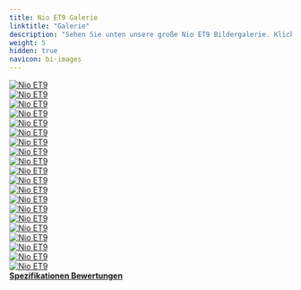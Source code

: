 ```yaml
---
title: Nio ET9 Galerie
linktitle: "Galerie"
description: "Sehen Sie unten unsere große Nio ET9 Bildergalerie. Klicken Sie auf die Bilder für hochauflösende Versionen."
weight: 5
hidden: true
navicon: bi-images
---
```

<!-- markdownlint-disable MD033 -->
<div class="row" id ="my-gallery">
	<div class="pswp-grid-item col-6 col-md-4">
		<a href="https://media.evkx.net/multimedia/models/nio/et9/et9/airbags_1.jpg"
data-pswp-src="https://media.evkx.net/multimedia/models/nio/et9/et9/airbags_1.jpg"
data-pswp-width="2560"
data-pswp-height="1600" 
target="_blank">
			<img src="https://media.evkx.net/multimedia/models/nio/et9/et9/airbags_1_xst.jpg" alt="Nio ET9" class="img-fluid " />
		</a>
	</div>
	<div class="pswp-grid-item col-6 col-md-4">
		<a href="https://media.evkx.net/multimedia/models/nio/et9/et9/exterior_1.jpg"
data-pswp-src="https://media.evkx.net/multimedia/models/nio/et9/et9/exterior_1.jpg"
data-pswp-width="1680"
data-pswp-height="1000" 
target="_blank">
			<img src="https://media.evkx.net/multimedia/models/nio/et9/et9/exterior_1_xst.jpg" alt="Nio ET9" class="img-fluid " />
		</a>
	</div>
	<div class="pswp-grid-item col-6 col-md-4">
		<a href="https://media.evkx.net/multimedia/models/nio/et9/et9/exterior_2.jpg"
data-pswp-src="https://media.evkx.net/multimedia/models/nio/et9/et9/exterior_2.jpg"
data-pswp-width="1153"
data-pswp-height="768" 
target="_blank">
			<img src="https://media.evkx.net/multimedia/models/nio/et9/et9/exterior_2_xst.jpg" alt="Nio ET9" class="img-fluid " />
		</a>
	</div>
	<div class="pswp-grid-item col-6 col-md-4">
		<a href="https://media.evkx.net/multimedia/models/nio/et9/et9/exterior_3.jpg"
data-pswp-src="https://media.evkx.net/multimedia/models/nio/et9/et9/exterior_3.jpg"
data-pswp-width="1680"
data-pswp-height="1280" 
target="_blank">
			<img src="https://media.evkx.net/multimedia/models/nio/et9/et9/exterior_3_xst.jpg" alt="Nio ET9" class="img-fluid " />
		</a>
	</div>
	<div class="pswp-grid-item col-6 col-md-4">
		<a href="https://media.evkx.net/multimedia/models/nio/et9/et9/exterior_4.jpg"
data-pswp-src="https://media.evkx.net/multimedia/models/nio/et9/et9/exterior_4.jpg"
data-pswp-width="2560"
data-pswp-height="1280" 
target="_blank">
			<img src="https://media.evkx.net/multimedia/models/nio/et9/et9/exterior_4_xst.jpg" alt="Nio ET9" class="img-fluid " />
		</a>
	</div>
	<div class="pswp-grid-item col-6 col-md-4">
		<a href="https://media.evkx.net/multimedia/models/nio/et9/et9/exterior_5.jpg"
data-pswp-src="https://media.evkx.net/multimedia/models/nio/et9/et9/exterior_5.jpg"
data-pswp-width="2880"
data-pswp-height="1800" 
target="_blank">
			<img src="https://media.evkx.net/multimedia/models/nio/et9/et9/exterior_5_xst.jpg" alt="Nio ET9" class="img-fluid " />
		</a>
	</div>
	<div class="pswp-grid-item col-6 col-md-4">
		<a href="https://media.evkx.net/multimedia/models/nio/et9/et9/exterior_6.jpg"
data-pswp-src="https://media.evkx.net/multimedia/models/nio/et9/et9/exterior_6.jpg"
data-pswp-width="2560"
data-pswp-height="1600" 
target="_blank">
			<img src="https://media.evkx.net/multimedia/models/nio/et9/et9/exterior_6_xst.jpg" alt="Nio ET9" class="img-fluid " />
		</a>
	</div>
	<div class="pswp-grid-item col-6 col-md-4">
		<a href="https://media.evkx.net/multimedia/models/nio/et9/et9/exterior_7.jpg"
data-pswp-src="https://media.evkx.net/multimedia/models/nio/et9/et9/exterior_7.jpg"
data-pswp-width="2560"
data-pswp-height="1600" 
target="_blank">
			<img src="https://media.evkx.net/multimedia/models/nio/et9/et9/exterior_7_xst.jpg" alt="Nio ET9" class="img-fluid " />
		</a>
	</div>
	<div class="pswp-grid-item col-6 col-md-4">
		<a href="https://media.evkx.net/multimedia/models/nio/et9/et9/frontseats_1.jpg"
data-pswp-src="https://media.evkx.net/multimedia/models/nio/et9/et9/frontseats_1.jpg"
data-pswp-width="1170"
data-pswp-height="759" 
target="_blank">
			<img src="https://media.evkx.net/multimedia/models/nio/et9/et9/frontseats_1_xst.jpg" alt="Nio ET9" class="img-fluid " />
		</a>
	</div>
	<div class="pswp-grid-item col-6 col-md-4">
		<a href="https://media.evkx.net/multimedia/models/nio/et9/et9/headlights_1.jpg"
data-pswp-src="https://media.evkx.net/multimedia/models/nio/et9/et9/headlights_1.jpg"
data-pswp-width="2560"
data-pswp-height="1600" 
target="_blank">
			<img src="https://media.evkx.net/multimedia/models/nio/et9/et9/headlights_1_xst.jpg" alt="Nio ET9" class="img-fluid " />
		</a>
	</div>
	<div class="pswp-grid-item col-6 col-md-4">
		<a href="https://media.evkx.net/multimedia/models/nio/et9/et9/interior_1.jpg"
data-pswp-src="https://media.evkx.net/multimedia/models/nio/et9/et9/interior_1.jpg"
data-pswp-width="2560"
data-pswp-height="1360" 
target="_blank">
			<img src="https://media.evkx.net/multimedia/models/nio/et9/et9/interior_1_xst.jpg" alt="Nio ET9" class="img-fluid " />
		</a>
	</div>
	<div class="pswp-grid-item col-6 col-md-4">
		<a href="https://media.evkx.net/multimedia/models/nio/et9/et9/interior_2.jpg"
data-pswp-src="https://media.evkx.net/multimedia/models/nio/et9/et9/interior_2.jpg"
data-pswp-width="1401"
data-pswp-height="933" 
target="_blank">
			<img src="https://media.evkx.net/multimedia/models/nio/et9/et9/interior_2_xst.jpg" alt="Nio ET9" class="img-fluid " />
		</a>
	</div>
	<div class="pswp-grid-item col-6 col-md-4">
		<a href="https://media.evkx.net/multimedia/models/nio/et9/et9/interior_3.jpg"
data-pswp-src="https://media.evkx.net/multimedia/models/nio/et9/et9/interior_3.jpg"
data-pswp-width="2560"
data-pswp-height="1600" 
target="_blank">
			<img src="https://media.evkx.net/multimedia/models/nio/et9/et9/interior_3_xst.jpg" alt="Nio ET9" class="img-fluid " />
		</a>
	</div>
	<div class="pswp-grid-item col-6 col-md-4">
		<a href="https://media.evkx.net/multimedia/models/nio/et9/et9/main_1.jpg"
data-pswp-src="https://media.evkx.net/multimedia/models/nio/et9/et9/main_1.jpg"
data-pswp-width="2560"
data-pswp-height="1360" 
target="_blank">
			<img src="https://media.evkx.net/multimedia/models/nio/et9/et9/main_1_xst.jpg" alt="Nio ET9" class="img-fluid " />
		</a>
	</div>
	<div class="pswp-grid-item col-6 col-md-4">
		<a href="https://media.evkx.net/multimedia/models/nio/et9/et9/secondrowseats_1.jpg"
data-pswp-src="https://media.evkx.net/multimedia/models/nio/et9/et9/secondrowseats_1.jpg"
data-pswp-width="2560"
data-pswp-height="1600" 
target="_blank">
			<img src="https://media.evkx.net/multimedia/models/nio/et9/et9/secondrowseats_1_xst.jpg" alt="Nio ET9" class="img-fluid " />
		</a>
	</div>
	<div class="pswp-grid-item col-6 col-md-4">
		<a href="https://media.evkx.net/multimedia/models/nio/et9/et9/secondrowseats_2.jpg"
data-pswp-src="https://media.evkx.net/multimedia/models/nio/et9/et9/secondrowseats_2.jpg"
data-pswp-width="1680"
data-pswp-height="1280" 
target="_blank">
			<img src="https://media.evkx.net/multimedia/models/nio/et9/et9/secondrowseats_2_xst.jpg" alt="Nio ET9" class="img-fluid " />
		</a>
	</div>
	<div class="pswp-grid-item col-6 col-md-4">
		<a href="https://media.evkx.net/multimedia/models/nio/et9/et9/secondrowseats_3.jpg"
data-pswp-src="https://media.evkx.net/multimedia/models/nio/et9/et9/secondrowseats_3.jpg"
data-pswp-width="2560"
data-pswp-height="1600" 
target="_blank">
			<img src="https://media.evkx.net/multimedia/models/nio/et9/et9/secondrowseats_3_xst.jpg" alt="Nio ET9" class="img-fluid " />
		</a>
	</div>
	<div class="pswp-grid-item col-6 col-md-4">
		<a href="https://media.evkx.net/multimedia/models/nio/et9/et9/secondrowseats_4.jpg"
data-pswp-src="https://media.evkx.net/multimedia/models/nio/et9/et9/secondrowseats_4.jpg"
data-pswp-width="1041"
data-pswp-height="695" 
target="_blank">
			<img src="https://media.evkx.net/multimedia/models/nio/et9/et9/secondrowseats_4_xst.jpg" alt="Nio ET9" class="img-fluid " />
		</a>
	</div>
	<div class="pswp-grid-item col-6 col-md-4">
		<a href="https://media.evkx.net/multimedia/models/nio/et9/et9/secondrowseats_5.jpg"
data-pswp-src="https://media.evkx.net/multimedia/models/nio/et9/et9/secondrowseats_5.jpg"
data-pswp-width="1044"
data-pswp-height="693" 
target="_blank">
			<img src="https://media.evkx.net/multimedia/models/nio/et9/et9/secondrowseats_5_xst.jpg" alt="Nio ET9" class="img-fluid " />
		</a>
	</div>
	<div class="pswp-grid-item col-6 col-md-4">
		<a href="https://media.evkx.net/multimedia/models/nio/et9/et9/wheels_1.jpg"
data-pswp-src="https://media.evkx.net/multimedia/models/nio/et9/et9/wheels_1.jpg"
data-pswp-width="2560"
data-pswp-height="1360" 
target="_blank">
			<img src="https://media.evkx.net/multimedia/models/nio/et9/et9/wheels_1_xst.jpg" alt="Nio ET9" class="img-fluid " />
		</a>
	</div>
</div>
<script type="module">
  import PhotoSwipeLightbox from '/js/photoswipe-lightbox.esm.js';
    const lightbox = new PhotoSwipeLightbox({
       gallery: '#my-gallery',
        children: 'a',
        pswpModule: () => import('/js/photoswipe.esm.js')
    });
lightbox.init();
</script>
<div class="mt-3 mb-3">
<a href="../specifications/" class="text-decoration-none text-black">
<strong><i class="bi-arrow-left"></i> Spezifikationen </strong>
</a>
<a href="../reviews/" class="text-decoration-none text-black float-end">
<strong>Bewertungen <i class="bi-arrow-right"></i></strong>
</a>
</div>
